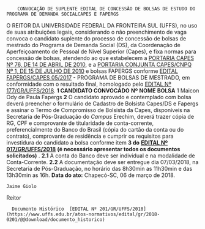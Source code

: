         CONVOCAÇÃO DE SUPLENTE EDITAL DE CONCESSÃO DE BOLSAS DE ESTUDO DO PROGRAMA DE DEMANDA SOCIALCAPES E FAPERGS  

 O REITOR DA UNIVERSIDADE FEDERAL DA FRONTEIRA SUL (UFFS), no uso de suas atribuições legais, considerando o não preenchimento de vaga convoca o candidato suplente do processo de concessão de bolsas de mestrado do Programa de Demanda Social (DS), da Coordenação de Aperfeiçoamento de Pessoal de Nível Superior (Capes), e fixa normas para concessão de bolsas, atendendo ao que estabelecem a [PORTARIA CAPES Nº 76, DE 14 DE ABRIL DE 2010](https://www.capes.gov.br/images/stories/download/legislacao/Portaria_076_RegulamentoDS.pdf), e a [PORTARIA CONJUNTA CAPES/CNPQ Nº 1, DE 15 DE JULHO DE 2010](http://cnpq.br/view/-/journal_content/56_INSTANCE_0oED/10157/25243)  e bolsas FAPERGS conforme [EDITAL FAPERGS/CAPES 05/2017](http://fapergs.rs.gov.br/upload/arquivos/carga20171201/14090156-20170927163008edital-mestrado-2017.pdf)  - PROGRAMA DE BOLSAS DE MESTRADO, em conformidade com o resultado final, homologado pelo [EDITAL Nº 177/GR/UFFS/2018](https://www.uffs.edu.br/atos-normativos/edital/gr/2018-0177).  **1 CANDIDATO CONVOCADO**     **Nº**    **NOME**    **BOLSA**      1   Maicon Ody de Paula   Fapergs       **2** O candidato aprovado e contemplado com bolsa deverá preencher o formulário de Cadastro de Bolsista Capes/DS e Fapergs e assinar o Termo de Compromisso de Bolsista da Capes, disponíveis na Secretaria de Pós-Graduação do *Campus* Erechim, deverá trazer cópia de RG, CPF e comprovante de titularidade de conta-corrente, preferencialmente do Banco do Brasil (cópia do cartão da conta ou do contrato), comprovante de residência e cumprir os requisitos para investidura do candidato a bolsa conforme item **3 do**   [**EDITAL Nº 017/GR/UFFS/2018**](https://www.uffs.edu.br/atos-normativos/edital/gr/2018-0017)  **(é necessário apresentar todos os documentos solicitados)** . **2.1** A conta do Banco deve ser individual e na modalidade de Conta-Corrente. **2.2** A documentação deve ser entregue dia 07/03/2018, na Secretaria de Pós-Graduação, no horário das 8h30min as 11h30min e das 13h30min as 16h.      **Data do ato:** Chapecó-SC, 06 de março de 2018.   
 

    Jaime Giolo   
 Reitor 

      Documento Histórico  [EDITAL Nº 201/GR/UFFS/2018](https://www.uffs.edu.br/atos-normativos/edital/gr/2018-0201/@@download/documento_historico)     
      